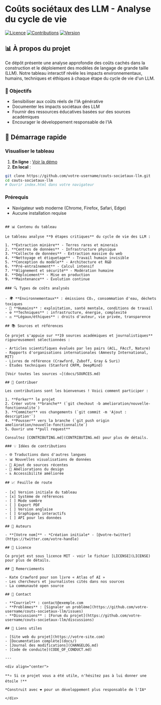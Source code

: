 # Coûts sociétaux des LLM - Analyse du cycle de vie

[![Licence](https://img.shields.io/badge/licence-MIT-blue.svg)](LICENSE)
[![Contributions](https://img.shields.io/badge/contributions-bienvenues-brightgreen.svg)](CONTRIBUTING.md)
[![Version](https://img.shields.io/badge/version-1.0.0-orange.svg)](https://github.com/votre-username/couts-societaux-llm/releases)

## 📊 À propos du projet

Ce dépôt présente une analyse approfondie des coûts cachés dans la construction et le déploiement des modèles de langage de grande taille (LLM). Notre tableau interactif révèle les impacts environnementaux, humains, techniques et éthiques à chaque étape du cycle de vie d'un LLM.

### 🎯 Objectifs

- Sensibiliser aux coûts réels de l'IA générative
- Documenter les impacts sociétaux des LLM
- Fournir des ressources éducatives basées sur des sources académiques
- Encourager le développement responsable de l'IA

## 🚀 Démarrage rapide

### Visualiser le tableau

1. **En ligne** : [Voir la démo]([https://votre-username.github.io/couts-societaux-llm/](https://otakuch.github.io/couts-societaux-llm/))
2. **En local** :
```bash
git clone https://github.com/votre-username/couts-societaux-llm.git
cd couts-societaux-llm
# Ouvrir index.html dans votre navigateur
```

### Prérequis

- Navigateur web moderne (Chrome, Firefox, Safari, Edge)
- Aucune installation requise

```

## 📊 Contenu du tableau

Le tableau analyse **9 étapes critiques** du cycle de vie des LLM :

1. **Extraction minière** - Terres rares et minerais
2. **Centres de données** - Infrastructure physique
3. **Collecte de données** - Extraction massive du web
4. **Nettoyage et étiquetage** - Travail humain invisible
5. **Conception du modèle** - Architecture et R&D
6. **Pré-entraînement** - Calcul intensif
7. **Alignement et sécurité** - Modération humaine
8. **Déploiement** - Mise en production
9. **Maintenance** - Évolution continue

### 🔍 Types de coûts analysés

- 🌍 **Environnementaux** : émissions CO₂, consommation d'eau, déchets toxiques
- 👥 **Humains** : exploitation, santé mentale, conditions de travail
- ⚙️ **Techniques** : infrastructure, énergie, complexité
- ⚖️ **Légaux/éthiques** : droits d'auteur, vie privée, transparence

## 📚 Sources et références

Ce projet s'appuie sur **19 sources académiques et journalistiques** rigoureusement sélectionnées :

- Articles scientifiques évalués par les pairs (ACL, FAccT, Nature)
- Rapports d'organisations internationales (Amnesty International, MIT)
- Livres de référence (Crawford, Zuboff, Gray & Suri)
- Études techniques (Stanford CRFM, DeepMind)

[Voir toutes les sources →](docs/SOURCES.md)

## 🤝 Contribuer

Les contributions sont les bienvenues ! Voici comment participer :

1. **Forker** le projet
2. Créer votre **branche** (`git checkout -b amelioration/nouvelle-fonctionnalite`)
3. **Commiter** vos changements (`git commit -m 'Ajout : description'`)
4. **Pousser** vers la branche (`git push origin amelioration/nouvelle-fonctionnalite`)
5. Ouvrir une **pull request**

Consultez [CONTRIBUTING.md](CONTRIBUTING.md) pour plus de détails.

### 💡 Idées de contributions

- 🌐 Traductions dans d'autres langues
- 📊 Nouvelles visualisations de données
- 📝 Ajout de sources récentes
- 🎨 Améliorations du design
- ♿ Accessibilité améliorée

## 📈 Feuille de route

- [x] Version initiale du tableau
- [x] Système de références
- [ ] Mode sombre
- [ ] Export PDF
- [ ] Version anglaise
- [ ] Graphiques interactifs
- [ ] API pour les données

## 👥 Auteurs

- **[Votre nom]** - *Création initiale* - [@votre-twitter](https://twitter.com/votre-handle)

## 📜 Licence

Ce projet est sous licence MIT - voir le fichier [LICENSE](LICENSE) pour plus de détails.

## 🙏 Remerciements

- Kate Crawford pour son livre « Atlas of AI »
- Les chercheurs et journalistes cités dans nos sources
- La communauté open source

## 📮 Contact

- **Courriel** : contact@exemple.com
- **Problèmes** : [Signaler un problème](https://github.com/votre-username/couts-societaux-llm/issues)
- **Discussions** : [Forum du projet](https://github.com/votre-username/couts-societaux-llm/discussions)

## 🔗 Liens utiles

- [Site web du projet](https://votre-site.com)
- [Documentation complète](docs/)
- [Journal des modifications](CHANGELOG.md)
- [Code de conduite](CODE_OF_CONDUCT.md)

---

<div align="center">

**⭐ Si ce projet vous a été utile, n'hésitez pas à lui donner une étoile !**

*Construit avec ❤️ pour un développement plus responsable de l'IA*

</div>
